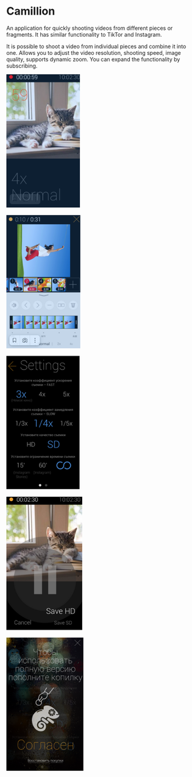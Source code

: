 # Camillion
An application for quickly shooting videos from different pieces or fragments. It has similar functionality to TikTor and Instagram.

It is possible to shoot a video from individual pieces and combine it into one. Allows you to adjust the video resolution, shooting speed, image quality, supports dynamic zoom. You can expand the functionality by subscribing.

<p align="left">
  <img src="1.png" height="350"/><br><br>
  <img src="2.png" height="350"/><br><br>
  <img src="3.png" height="350"/><br><br>
  <img src="4.png" height="350"/><br><br>
  <img src="5.png" height="350"/> 
</p>
